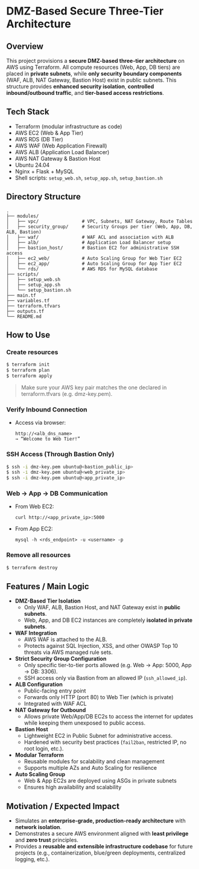 # DMZ-Based Secure Three-Tier Architecture

## Overview

This project provisions a **secure DMZ-based three-tier architecture** on AWS using Terraform. All compute resources (Web, App, DB tiers) are placed in **private subnets**, while **only security boundary components** (WAF, ALB, NAT Gateway, Bastion Host) exist in public subnets. This structure provides **enhanced security isolation**, **controlled inbound/outbound traffic**, and **tier-based access restrictions**.

## Tech Stack

- Terraform (modular infrastructure as code)
- AWS EC2 (Web & App Tier)
- AWS RDS (DB Tier)
- AWS WAF (Web Application Firewall)
- AWS ALB (Application Load Balancer)
- AWS NAT Gateway & Bastion Host
- Ubuntu 24.04
- Nginx + Flask + MySQL
- Shell scripts: `setup_web.sh`, `setup_app.sh`, `setup_bastion.sh`

## Directory Structure

```
.
├── modules/
│   ├── vpc/                # VPC, Subnets, NAT Gateway, Route Tables
│   ├── security_group/     # Security Groups per tier (Web, App, DB, ALB, Bastion)
│   ├── waf/                # WAF ACL and association with ALB
│   ├── alb/                # Application Load Balancer setup
│   ├── bastion_host/       # Bastion EC2 for administrative SSH access
│   ├── ec2_web/            # Auto Scaling Group for Web Tier EC2
│   ├── ec2_app/            # Auto Scaling Group for App Tier EC2
│   └── rds/                # AWS RDS for MySQL database
├── scripts/
│   ├── setup_web.sh
│   ├── setup_app.sh
│   └── setup_bastion.sh
├── main.tf
├── variables.tf
├── terraform.tfvars
├── outputs.tf
└── README.md
```

## How to Use

### Create resources

```bash
$ terraform init
$ terraform plan
$ terraform apply
```

> Make sure your AWS key pair matches the one declared in terraform.tfvars (e.g. dmz-key.pem).
> 

### Verify Inbound Connection

- Access via browser:
    
    ```
    http://<alb_dns_name>
    → “Welcome to Web Tier!”
    ```
    

### SSH Access (Through Bastion Only)

```bash
$ ssh -i dmz-key.pem ubuntu@<bastion_public_ip>
$ ssh -i dmz-key.pem ubuntu@<web_private_ip>
$ ssh -i dmz-key.pem ubuntu@<app_private_ip>
```

### Web → App → DB Communication

- From Web EC2:
    
    ```
    curl http://<app_private_ip>:5000
    ```
    
- From App EC2:
    
    ```
    mysql -h <rds_endpoint> -u <username> -p
    ```
    

### Remove all resources

```bash
$ terraform destroy
```

## Features / Main Logic

- **DMZ-Based Tier Isolation**
    - Only WAF, ALB, Bastion Host, and NAT Gateway exist in **public subnets**.
    - Web, App, and DB EC2 instances are completely **isolated in private subnets**.
- **WAF Integration**
    - AWS WAF is attached to the ALB.
    - Protects against SQL Injection, XSS, and other OWASP Top 10 threats via AWS managed rule sets.
- **Strict Security Group Configuration**
    - Only specific tier-to-tier ports allowed (e.g. Web → App: 5000, App → DB: 3306).
    - SSH access only via Bastion from an allowed IP (`ssh_allowed_ip`).
- **ALB Configuration**
    - Public-facing entry point
    - Forwards only HTTP (port 80) to Web Tier (which is private)
    - Integrated with WAF ACL
- **NAT Gateway for Outbound**
    - Allows private Web/App/DB EC2s to access the internet for updates while keeping them unexposed to public access.
- **Bastion Host**
    - Lightweight EC2 in Public Subnet for administrative access.
    - Hardened with security best practices (`fail2ban`, restricted IP, no root login, etc.).
- **Modular Terraform**
    - Reusable modules for scalability and clean management
    - Supports multiple AZs and Auto Scaling for resilience
- **Auto Scaling Group**
    - Web & App EC2s are deployed using ASGs in private subnets
    - Ensures high availability and scalability

## Motivation / Expected Impact

- Simulates an **enterprise-grade, production-ready architecture** with **network isolation**.
- Demonstrates a secure AWS environment aligned with **least privilege** and **zero trust** principles.
- Provides a **reusable and extensible infrastructure codebase** for future projects (e.g., containerization, blue/green deployments, centralized logging, etc.).